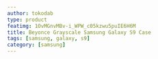```yaml
---
author: tokodab
type: product
featimg: 1OvMGnvMBv-i_WPW_c05kzwu5puIE6H6M
title: Beyonce Grayscale Samsung Galaxy S9 Case
tags: [samsung, galaxy, s9]
category: [samsung]
---
```

